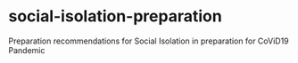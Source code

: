 # social-isolation-preparation
Preparation recommendations for Social Isolation in preparation for CoViD19 Pandemic
